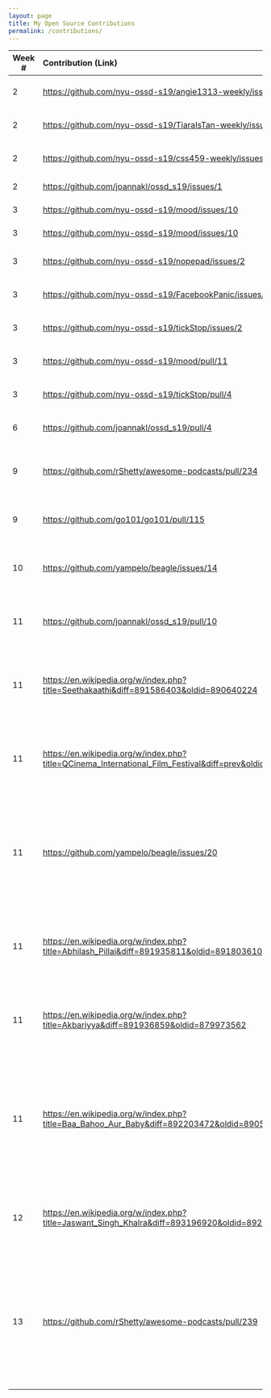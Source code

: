 ```yaml
---
layout: page
title: My Open Source Contributions
permalink: /contributions/
---
```


<!-- 
Type of the contribution should be "Wikipedia edit", "OpenStreet Map feature", "Documentation", "Course website", "Blog", 
"Browse Add-on", etc. 

The descriptioin should include a brief summary of what you did. 

Replace the first row with your contribution. 

--> 





| Week #       | Contribution (Link)  | Type  | Description | 
|---|:---|:---|:---| 
|  2   | <https://github.com/nyu-ossd-s19/angie1313-weekly/issues/1>  | Peer weekly blog    |   Filed issue to fix sentence.    |
|  2  | <https://github.com/nyu-ossd-s19/TiaraIsTan-weekly/issues/1> |  Peer weekly blog   |  Filed issue to fix a link.    |
|  2   |  <https://github.com/nyu-ossd-s19/css459-weekly/issues/1>   | Peer weekly blog    |   Filed issue to fix link.   |
|  2   |  <https://github.com/joannakl/ossd_s19/issues/1>  | Course website    |   Filed issue to fix spelling.   |
|  3   |  <https://github.com/nyu-ossd-s19/mood/issues/10> | Peer extensions   |   Filed issue to fix link.   |
|  3   |  <https://github.com/nyu-ossd-s19/mood/issues/10> | Peer extensions   |   Filed issue to fix link.   |
|  3   | <https://github.com/nyu-ossd-s19/nopepad/issues/2> | Peer extensions   |   Filed issue to update REAME.md.   |
|  3   | <https://github.com/nyu-ossd-s19/FacebookPanic/issues/4> | Peer extensions   |   Filed issue to update REAME.md.   |
|  3   | <https://github.com/nyu-ossd-s19/tickStop/issues/2> | Peer extensions   |   Filed issue to update REAME.md.   |
|  3   | <https://github.com/nyu-ossd-s19/mood/pull/11> | Peer extensions   |   Created PR to fix broken links.   |
|  3   | <https://github.com/nyu-ossd-s19/tickStop/pull/4> | Peer extensions   |   Created PR to update README.md.   |
|  6   | <https://github.com/joannakl/ossd_s19/pull/4> | Course website   |   Created PR to fix spelling errors   |
|  9   | <https://github.com/rShetty/awesome-podcasts/pull/234> | Awesome Podcasts Repository   |   Created PR to add interesting tech podcasts   |
|  9   | <https://github.com/go101/go101/pull/115> | go101 repository   |   Created PR to edit articles in the go101 book   |
|  10   | <https://github.com/yampelo/beagle/issues/14> | Beagle Installation Guide |   Filed an issue when I encountered a bug during installation   |
|  11   | <https://github.com/joannakl/ossd_s19/pull/10> | Course Website  |   Created PR to fix a date error on the course website   |
|  11   | <https://en.wikipedia.org/w/index.php?title=Seethakaathi&diff=891586403&oldid=890640224> | Wikipedia Edits  |   Contributed to Seethakathi's Wikipedia Page by copy editing it   |
|  11   | <https://en.wikipedia.org/w/index.php?title=QCinema_International_Film_Festival&diff=prev&oldid=891612275> | Wikipedia Edits  |   Contributed to QCinema IFF's Wikipedia Page by copy editing it   |
|  11   | <https://github.com/yampelo/beagle/issues/20> | Beagle Installation Guide |   Filed an issue to update the installation guide with requirement changes. Asked for issue to be assigned to me.   |
|  11   | <https://en.wikipedia.org/w/index.php?title=Abhilash_Pillai&diff=891935811&oldid=891803610> | Wikipedia Edits  |   Contributed to Abhilash Pillai's Wikipedia Page by copy editing it   |
|  11   | <https://en.wikipedia.org/w/index.php?title=Akbariyya&diff=891936859&oldid=879973562> | Wikipedia Edits  |   Contributed to Akbariyya's Wikipedia Page by copy editing it   |
|  11   | <https://en.wikipedia.org/w/index.php?title=Baa_Bahoo_Aur_Baby&diff=892203472&oldid=890577108> | Wikipedia Edits  |   Contributed to Baa Bahu Baby's Wikipedia Page by copy editing it, since I've watched the show as a kid and have some context.   |
|  12   | <https://en.wikipedia.org/w/index.php?title=Jaswant_Singh_Khalra&diff=893196920&oldid=892682381> | Wikipedia Edits  |   Contributed to Jaswant Khalra's Wikipedia Page by copy editing it.   |
|  13   | <https://github.com/rShetty/awesome-podcasts/pull/239> | PR to awesome podcasts  |   Updated details of an existing podcast. Added the host name and a link to the podcast. Fixed a few grammatical issues for other podcasts.   |

